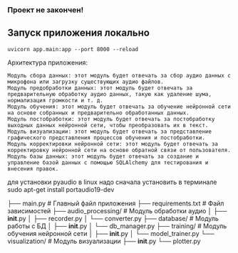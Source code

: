 ### Проект не закончен!
## Запуск приложения локально 

`
uvicorn app.main:app --port 8000 --reload
`



Архитектура приложения:

    Модуль сбора данных: этот модуль будет отвечать за сбор аудио данных с микрофона или загрузку существующих аудио файлов.
    Модуль предобработки данных: этот модуль будет отвечать за предварительную обработку аудио данных, такую как удаление шума, нормализация громкости и т. д.
    Модуль обучения: этот модуль будет отвечать за обучение нейронной сети на основе собранных и предварительно обработанных данных.
    Модуль постобработки: этот модуль будет отвечать за постобработку выходных данных нейронной сети, чтобы преобразовать их в текст.
    Модуль визуализации: этот модуль будет отвечать за представление графического представления процессов обучения и постобработки.
    Модуль корректировки нейронной сети: этот модуль будет отвечать за корректировку нейронной сети на основе обратной связи от пользователя.
    Модуль базы данных: этот модуль будет отвечать за создание и управление базой данных с помощью SQLAlchemy для тестирования и внесения правок.


для установки  pyaudio в linux надо сначала установить в терминале sudo apt-get install portaudio19-dev



├── main.py                # Главный файл приложения
├── requirements.txt       # Файл зависимостей
├── audio_processing/      # Модуль обработки аудио
│   ├── __init__.py
│   ├── recorder.py
│   └── converter.py
├── database/              # Модуль работы с БД
│   ├── __init__.py
│   └── db_manager.py
├── training/              # Модуль обучения нейронной сети
│   ├── __init__.py
│   └── model_trainer.py
└── visualization/         # Модуль визуализации
    ├── __init__.py
    └── plotter.py
